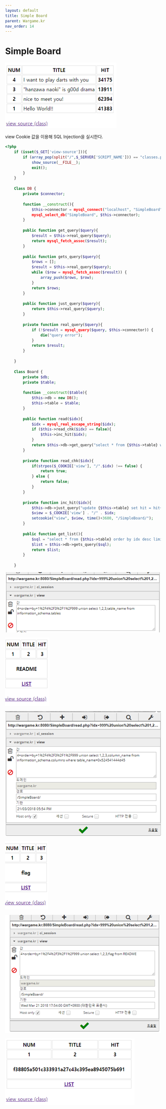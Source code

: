```yaml
---
layout: default
title: Simple Board
parent: Wargame.kr
nav_order: 14
---
```


# Simple Board

![index](/assets/images/wargame_kr/simpleboard/1.png)

view Cookie 값을 이용해 SQL Injection을 실시한다.

```php
<?php
    if (isset($_GET['view-source'])){
        if (array_pop(split("/",$_SERVER['SCRIPT_NAME'])) == "classes.php") {
            show_source(__FILE__);
            exit();
        }
    }

    Class DB {
        private $connector;

        function __construct(){
            $this->connector = mysql_connect("localhost", "SimpleBoard", "SimpleBoard_pz");
            mysql_select_db("SimpleBoard", $this->connector);
        }

        public function get_query($query){
            $result = $this->real_query($query);
            return mysql_fetch_assoc($result);
        }

        public function gets_query($query){
            $rows = [];
            $result = $this->real_query($query);
            while ($row = mysql_fetch_assoc($result)) {
                array_push($rows, $row);
            }
            return $rows;
        }

        public function just_query($query){
            return $this->real_query($query);
        }

        private function real_query($query){
            if (!$result = mysql_query($query, $this->connector)) {
                die("query error");
            }
            return $result;
        }

    }

    Class Board {
        private $db;
        private $table;

        function __construct($table){
            $this->db = new DB();
            $this->table = $table;
        }

        public function read($idx){
            $idx = mysql_real_escape_string($idx);
            if ($this->read_chk($idx) == false){
                $this->inc_hit($idx);
            }
            return $this->db->get_query("select * from {$this->table} where idx=$idx");
        }

        private function read_chk($idx){
            if(strpos($_COOKIE['view'], "/".$idx) !== false) {
                return true;
            } else {
                return false;
            }
        }

        private function inc_hit($idx){
            $this->db->just_query("update {$this->table} set hit = hit+1 where idx=$idx");
            $view = $_COOKIE['view'] . "/" . $idx;
            setcookie("view", $view, time()+3600, "/SimpleBoard/");
        }

        public function get_list(){
            $sql = "select * from {$this->table} order by idx desc limit 0,10";
            $list = $this->db->gets_query($sql);
            return $list;
        }

    }
```

![index](/assets/images/wargame_kr/simpleboard/2.png)

![index](/assets/images/wargame_kr/simpleboard/3.png)

![index](/assets/images/wargame_kr/simpleboard/4.png)

![index](/assets/images/wargame_kr/simpleboard/5.png)

![index](/assets/images/wargame_kr/simpleboard/6.png)

![index](/assets/images/wargame_kr/simpleboard/7.png)